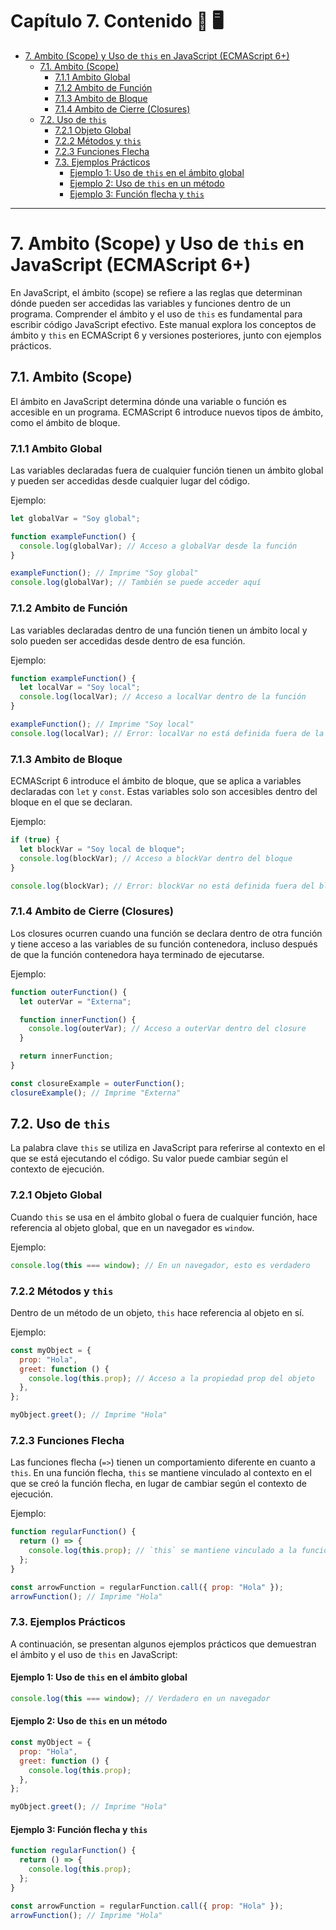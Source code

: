 # **Capítulo 7. Contenido 📝** 🖥️

- [7. Ambito (Scope) y Uso de `this` en JavaScript (ECMAScript 6+)](#7-ambito-scope-y-uso-de-this-en-javascript-ecmascript-6)
  - [7.1. Ambito (Scope)](#71-ambito-scope)
    - [7.1.1 Ambito Global](#711-ambito-global)
    - [7.1.2 Ambito de Función](#712-ambito-de-funci%C3%B3n)
    - [7.1.3 Ambito de Bloque](#713-ambito-de-bloque)
    - [7.1.4 Ambito de Cierre (Closures)](#714-ambito-de-cierre-closures)
  - [7.2. Uso de `this`](#72-uso-de-this)
    - [7.2.1 Objeto Global](#721-objeto-global)
    - [7.2.2 Métodos y `this`](#722-m%C3%A9todos-y-this)
    - [7.2.3 Funciones Flecha](#723-funciones-flecha)
    - [7.3. Ejemplos Prácticos](#73-ejemplos-pr%C3%A1cticos)
      - [Ejemplo 1: Uso de `this` en el ámbito global](#ejemplo-1-uso-de-this-en-el-%C3%A1mbito-global)
      - [Ejemplo 2: Uso de `this` en un método](#ejemplo-2-uso-de-this-en-un-m%C3%A9todo)
      - [Ejemplo 3: Función flecha y `this`](#ejemplo-3-funci%C3%B3n-flecha-y-this)

---

# 7. Ambito (Scope) y Uso de `this` en JavaScript (ECMAScript 6+)

En JavaScript, el ámbito (scope) se refiere a las reglas que determinan dónde pueden ser accedidas las variables y funciones dentro de un programa. Comprender el ámbito y el uso de `this` es fundamental para escribir código JavaScript efectivo. Este manual explora los conceptos de ámbito y `this` en ECMAScript 6 y versiones posteriores, junto con ejemplos prácticos.

## 7.1. Ambito (Scope)

El ámbito en JavaScript determina dónde una variable o función es accesible en un programa. ECMAScript 6 introduce nuevos tipos de ámbito, como el ámbito de bloque.

### 7.1.1 Ambito Global

Las variables declaradas fuera de cualquier función tienen un ámbito global y pueden ser accedidas desde cualquier lugar del código.

Ejemplo:

```javascript
let globalVar = "Soy global";

function exampleFunction() {
  console.log(globalVar); // Acceso a globalVar desde la función
}

exampleFunction(); // Imprime "Soy global"
console.log(globalVar); // También se puede acceder aquí
```

### 7.1.2 Ambito de Función

Las variables declaradas dentro de una función tienen un ámbito local y solo pueden ser accedidas desde dentro de esa función.

Ejemplo:

```javascript
function exampleFunction() {
  let localVar = "Soy local";
  console.log(localVar); // Acceso a localVar dentro de la función
}

exampleFunction(); // Imprime "Soy local"
console.log(localVar); // Error: localVar no está definida fuera de la función
```

### 7.1.3 Ambito de Bloque

ECMAScript 6 introduce el ámbito de bloque, que se aplica a variables declaradas con `let` y `const`. Estas variables solo son accesibles dentro del bloque en el que se declaran.

Ejemplo:

```javascript
if (true) {
  let blockVar = "Soy local de bloque";
  console.log(blockVar); // Acceso a blockVar dentro del bloque
}

console.log(blockVar); // Error: blockVar no está definida fuera del bloque
```

### 7.1.4 Ambito de Cierre (Closures)

Los closures ocurren cuando una función se declara dentro de otra función y tiene acceso a las variables de su función contenedora, incluso después de que la función contenedora haya terminado de ejecutarse.

Ejemplo:

```javascript
function outerFunction() {
  let outerVar = "Externa";

  function innerFunction() {
    console.log(outerVar); // Acceso a outerVar dentro del closure
  }

  return innerFunction;
}

const closureExample = outerFunction();
closureExample(); // Imprime "Externa"
```

## 7.2. Uso de `this`

La palabra clave `this` se utiliza en JavaScript para referirse al contexto en el que se está ejecutando el código. Su valor puede cambiar según el contexto de ejecución.

### 7.2.1 Objeto Global

Cuando `this` se usa en el ámbito global o fuera de cualquier función, hace referencia al objeto global, que en un navegador es `window`.

Ejemplo:

```javascript
console.log(this === window); // En un navegador, esto es verdadero
```

### 7.2.2 Métodos y `this`

Dentro de un método de un objeto, `this` hace referencia al objeto en sí.

Ejemplo:

```javascript
const myObject = {
  prop: "Hola",
  greet: function () {
    console.log(this.prop); // Acceso a la propiedad prop del objeto
  },
};

myObject.greet(); // Imprime "Hola"
```

### 7.2.3 Funciones Flecha

Las funciones flecha (`=>`) tienen un comportamiento diferente en cuanto a `this`. En una función flecha, `this` se mantiene vinculado al contexto en el que se creó la función flecha, en lugar de cambiar según el contexto de ejecución.

Ejemplo:

```javascript
function regularFunction() {
  return () => {
    console.log(this.prop); // `this` se mantiene vinculado a la función regularFunction
  };
}

const arrowFunction = regularFunction.call({ prop: "Hola" });
arrowFunction(); // Imprime "Hola"
```

### 7.3. Ejemplos Prácticos

>

A continuación, se presentan algunos ejemplos prácticos que demuestran el ámbito y el uso de `this` en JavaScript:

#### Ejemplo 1: Uso de `this` en el ámbito global

```javascript
console.log(this === window); // Verdadero en un navegador
```

#### Ejemplo 2: Uso de `this` en un método

```javascript
const myObject = {
  prop: "Hola",
  greet: function () {
    console.log(this.prop);
  },
};

myObject.greet(); // Imprime "Hola"
```

#### Ejemplo 3: Función flecha y `this`

```javascript
function regularFunction() {
  return () => {
    console.log(this.prop);
  };
}

const arrowFunction = regularFunction.call({ prop: "Hola" });
arrowFunction(); // Imprime "Hola"
```
